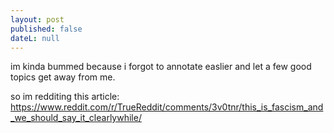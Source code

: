 ```yaml
---
layout: post
published: false
dateL: null
---
```


im kinda bummed because i forgot to annotate easlier and let a few good topics get away from me.

so im redditing this article: <https://www.reddit.com/r/TrueReddit/comments/3v0tnr/this_is_fascism_and_we_should_say_it_clearlywhile/>

 